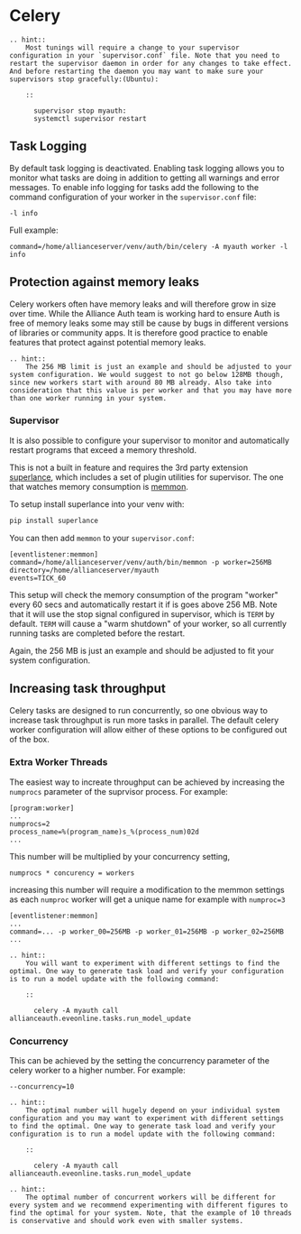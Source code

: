 # Celery

```eval_rst
.. hint::
    Most tunings will require a change to your supervisor configuration in your `supervisor.conf` file. Note that you need to restart the supervisor daemon in order for any changes to take effect. And before restarting the daemon you may want to make sure your supervisors stop gracefully:(Ubuntu):

    ::

      supervisor stop myauth:
      systemctl supervisor restart
```

## Task Logging

By default task logging is deactivated. Enabling task logging allows you to monitor what tasks are doing in addition to getting all warnings and error messages. To enable info logging for tasks add the following to the command configuration of your worker in the `supervisor.conf` file:

```text
-l info
```

Full example:

```text
command=/home/allianceserver/venv/auth/bin/celery -A myauth worker -l info
```

## Protection against memory leaks

Celery workers often have memory leaks and will therefore grow in size over time. While the Alliance Auth team is working hard to ensure Auth is free of memory leaks some may still be cause by bugs in different versions of libraries or community apps. It is therefore good practice to enable features that protect against potential memory leaks.

```eval_rst
.. hint::
    The 256 MB limit is just an example and should be adjusted to your system configuration. We would suggest to not go below 128MB though, since new workers start with around 80 MB already. Also take into consideration that this value is per worker and that you may have more than one worker running in your system.
```


### Supervisor

It is also possible to configure your supervisor to monitor and automatically restart programs that exceed a memory threshold.

This is not a built in feature and requires the 3rd party extension [superlance](https://superlance.readthedocs.io/en/latest/), which includes a set of plugin utilities for supervisor. The one that watches memory consumption is [memmon](https://superlance.readthedocs.io/en/latest/memmon.html).

To setup install superlance into your venv with:

```bash
pip install superlance
```

You can then add `memmon` to your `supervisor.conf`:

```text
[eventlistener:memmon]
command=/home/allianceserver/venv/auth/bin/memmon -p worker=256MB
directory=/home/allianceserver/myauth
events=TICK_60
```

This setup will check the memory consumption of the program "worker" every 60 secs and automatically restart it if is goes above 256 MB. Note that it will use the stop signal configured in supervisor, which is `TERM` by default. `TERM` will cause a "warm shutdown" of your worker, so all currently running tasks are completed before the restart.

Again, the 256 MB is just an example and should be adjusted to fit your system configuration.

## Increasing task throughput

Celery tasks are designed to run concurrently, so one obvious way to increase task throughput is run more tasks in parallel. The default celery worker configuration will allow either of these options to be configured out of the box.

### Extra Worker Threads

The easiest way to increate throughput can be achieved by increasing the `numprocs` parameter of the suprvisor process. For example:

```text
[program:worker]
...
numprocs=2
process_name=%(program_name)s_%(process_num)02d
...
```

This number will be multiplied by your concurrency setting,

```
numprocs * concurency = workers
```

increasing this number will require a modification to the memmon settings as each `numproc` worker will get a unique name for example with `numproc=3`

```text
[eventlistener:memmon]
...
command=... -p worker_00=256MB -p worker_01=256MB -p worker_02=256MB
...
```

```eval_rst
.. hint::
    You will want to experiment with different settings to find the optimal. One way to generate task load and verify your configuration is to run a model update with the following command:

    ::

      celery -A myauth call allianceauth.eveonline.tasks.run_model_update

```

### Concurrency

This can be achieved by the setting the concurrency parameter of the celery worker to a higher number. For example:

```text
--concurrency=10
```

```eval_rst
.. hint::
    The optimal number will hugely depend on your individual system configuration and you may want to experiment with different settings to find the optimal. One way to generate task load and verify your configuration is to run a model update with the following command:

    ::

      celery -A myauth call allianceauth.eveonline.tasks.run_model_update

```

```eval_rst
.. hint::
    The optimal number of concurrent workers will be different for every system and we recommend experimenting with different figures to find the optimal for your system. Note, that the example of 10 threads is conservative and should work even with smaller systems.
```
